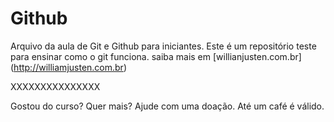 # Github

Arquivo da aula de Git e Github para iniciantes.
Este é um repositório teste para ensinar como o git funciona. 
saiba mais em [willianjusten.com.br] (http://williamjusten.com.br)

XXXXXXXXXXXXXXX

Gostou do curso? Quer mais?
Ajude com uma doação. Até um café é válido.
